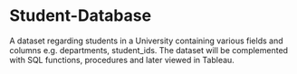 # Student-Database
A dataset regarding students in a University containing various fields and columns e.g. departments, student_ids. The dataset will be complemented with SQL functions, procedures and later viewed in Tableau.  
